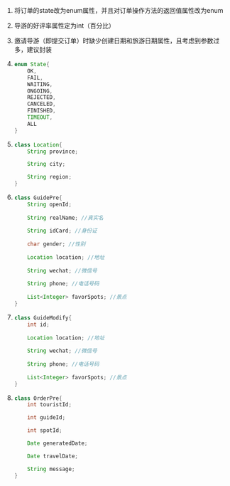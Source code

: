 1. 将订单的state改为enum属性，并且对订单操作方法的返回值属性改为enum

2. 导游的好评率属性定为int（百分比）

3. 邀请导游（即提交订单）时缺少创建日期和旅游日期属性，且考虑到参数过多，建议封装

4. ```java
   enum State{
       OK,
       FAIL,
       WAITING,
       ONGOING,
       REJECTED,
       CANCELED,
       FINISHED,
       TIMEOUT,
       ALL
   }
   ```

5. ```java
   class Location{
       String province;
   
       String city;
   
       String region;
   }
   ```

6. ```java
   class GuidePre{
       String openId;
       
       String realName; //真实名
       
       String idCard; //身份证
       
       char gender; //性别
       
       Location location; //地址
       
       String wechat; //微信号
       
       String phone; //电话号码
       
       List<Integer> favorSpots; //景点
   }
   ```

7. ```java
   class GuideModify{
       int id;
       
       Location location; //地址
       
       String wechat; //微信号
       
       String phone; //电话号码
       
       List<Integer> favorSpots; //景点 
   }
   ```

8. ```java
   class OrderPre{
       int touristId;
   
       int guideId;
   
       int spotId;
   
       Date generatedDate;
   
       Date travelDate;
   
       String message;
   }  
   ```


